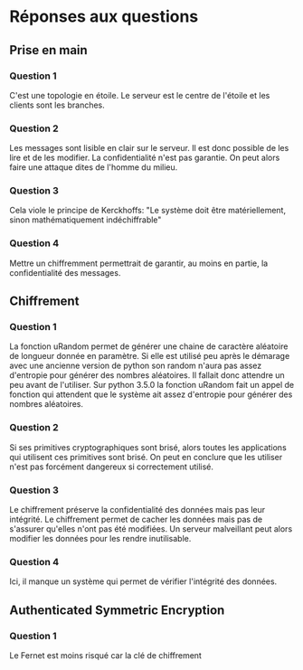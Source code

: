 # Réponses aux questions


## Prise en main
### Question 1
C'est une topologie en étoile. Le serveur est le centre de l'étoile et les clients sont les branches.

### Question 2
Les messages sont lisible en clair sur le serveur. Il est donc possible de les lire et de les modifier.
La confidentialité n'est pas garantie. 
On peut alors faire une attaque dites de l'homme du milieu.

### Question 3
Cela viole le principe de Kerckhoffs: "Le système doit être matériellement, sinon
mathématiquement indéchiffrable"

### Question 4
Mettre un chiffremment permettrait de garantir, au moins en partie, la confidentialité des messages.


## Chiffrement 
### Question 1
La fonction uRandom permet de générer une chaine de caractère aléatoire de longueur donnée en paramètre. 
Si elle est utilisé peu après le démarage avec une ancienne version de python son random n'aura pas assez d'entropie pour générer des nombres aléatoires. Il fallait donc attendre un peu avant de l'utiliser.
Sur python 3.5.0 la fonction uRandom fait un appel de fonction qui attendent que le système ait assez d'entropie pour générer des nombres aléatoires.

### Question 2
Si ses primitives cryptographiques sont brisé, alors toutes les applications qui utilisent ces primitives sont brisé. On peut en conclure que les utiliser n'est pas forcément dangereux si correctement utilisé.

### Question 3
Le chiffrement préserve la confidentialité des données mais pas leur intégrité. Le chiffrement permet de cacher les données mais pas de s'assurer qu'elles n'ont pas été modifiées. Un serveur malveillant peut alors modifier les données pour les rendre inutilisable.

### Question 4
Ici, il manque un système qui permet de vérifier l'intégrité des données.


## Authenticated Symmetric Encryption
### Question 1
Le Fernet est moins risqué car la clé de chiffrement 


